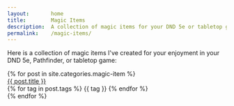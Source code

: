 ```yaml
---
layout:       home
title:        Magic Items
description:  A collection of magic items for your DND 5e or tabletop game
permalink:    /magic-items/
---
```


Here is a collection of magic items I've created for your enjoyment in your DND 5e, Pathfinder, or tabletop game:

<div>
{% for post in site.categories.magic-item %}
  <div>
    <a href="{{ post.url }}">{{ post.title }}</a>
    <div class="tags">
    {% for tag in post.tags %}
      <span class="btn btn-small">{{ tag }}</span>
    {% endfor %}
    </div>
  </div>
{% endfor %}
</div>